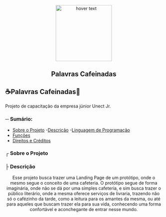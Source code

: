 <div align="center">
  <img src="https://github.com/pdroliveira1/ProjetoCapacitacaoUnect/blob/main/Projeto/Assets/logo_branca.svg" width="180" title="hover text">
</div>

<h2 align="center">Palavras Cafeinadas</h2>

## ☕Palavras Cafeinadas📕
Projeto de capacitação da empresa júnior Unect Jr.

### ─ Sumário:


<!--ts-->
  * [Sobre o Projeto](#about)
    -[Descrição](#description)
    -[Linguagem de Programação](#programLanguage)
  * [Funções](#feature)
  * [Direitos e Créditos](#copyright)
<!--te-->

### ┌ Sobre o Projeto <a name="about"></a>

### ├ Descrição <a name="#description"></a>

 <p align="center">
  Esse projeto busca trazer uma Landing Page de um protótipo, onde o mesmo segue o conceito de uma cafeteria. O protótipo segue de forma imaginária, onde não se dá por uma simples cafeteria, e sim busca trazer o público literário, onde a mesma oferece serviços de livraria, trazendo não só o cafézinho da tarde, como a leitura para os amantes da mesma, ou até para aqueles que buscam trazer ela para sua vida, conhecendo uma forma confortável e aconchegante de entrar nesse mundo.
</p>
  
